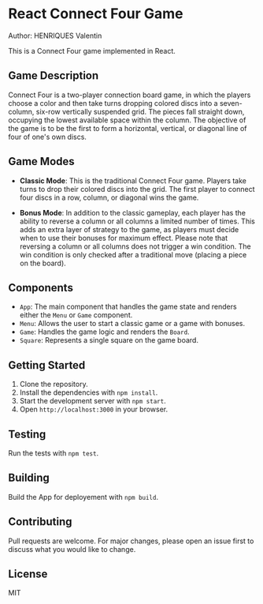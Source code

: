 # React Connect Four Game

Author: HENRIQUES Valentin

This is a Connect Four game implemented in React.

## Game Description

Connect Four is a two-player connection board game, in which the players choose a color and then take turns dropping colored discs into a seven-column, six-row vertically suspended grid. The pieces fall straight down, occupying the lowest available space within the column. The objective of the game is to be the first to form a horizontal, vertical, or diagonal line of four of one's own discs.

## Game Modes

- **Classic Mode**: This is the traditional Connect Four game. Players take turns to drop their colored discs into the grid. The first player to connect four discs in a row, column, or diagonal wins the game.

- **Bonus Mode**: In addition to the classic gameplay, each player has the ability to reverse a column or all columns a limited number of times. This adds an extra layer of strategy to the game, as players must decide when to use their bonuses for maximum effect. Please note that reversing a column or all columns does not trigger a win condition. The win condition is only checked after a traditional move (placing a piece on the board).

## Components

- `App`: The main component that handles the game state and renders either the `Menu` or `Game` component.
- `Menu`: Allows the user to start a classic game or a game with bonuses.
- `Game`: Handles the game logic and renders the `Board`.
- `Square`: Represents a single square on the game board.

## Getting Started

1. Clone the repository.
2. Install the dependencies with `npm install`.
3. Start the development server with `npm start`.
4. Open `http://localhost:3000` in your browser.

## Testing

Run the tests with `npm test`.

## Building

Build the App for deployement with `npm build`.
## Contributing

Pull requests are welcome. For major changes, please open an issue first to discuss what you would like to change.

## License

MIT
